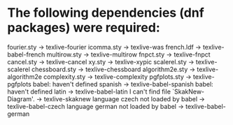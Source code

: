 # The following dependencies (dnf packages) were required:

fourier.sty -> texlive-fourier
icomma.sty -> texlive-was
french.ldf -> texlive-babel-french
multirow.sty -> texlive-multirow
fnpct.sty -> texlive-fnpct
cancel.sty -> texlive-cancel
xy.sty -> texlive-xypic
scalerel.sty -> texlive-scalerel
chessboard.sty -> texlive-chessboard
algorithm2e.sty -> texlive-algorithm2e
complexity.sty -> texlive-complexity
pgfplots.sty -> texlive-pgfplots
babel: haven't defined spanish -> texlive-babel-spanish
babel: haven't defined latin -> texlive-babel-latin
I can't find file `SkakNew-Diagram'. -> texlive-skaknew
language czech not loaded by babel -> texlive-babel-czech
language german not loaded by babel -> texlive-babel-german
